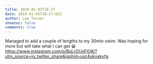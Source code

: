 ```yaml
---
title: 2019-01-03T18-27
date: 2019-01-03T18:27:02Z
author: Lee Turner
showtoc: false
comments: true
---
```


Managed to add a couple of lengths to my 30min swim. Was hoping for more but will take what I can get 😀 https://www.instagram.com/p/BsLrOUsFlO8/?utm_source=ig_twitter_share&igshid=xaz4ukvakyfg

